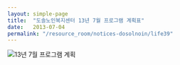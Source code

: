 ```yaml
---
layout: simple-page
title:  "도솔노인복지센터 13년 7월 프로그램 계획표"
date:   2013-07-04
permalink: "/resource_room/notices-dosolnoin/life39"
---
```


![13년 7월 프로그램 계획](/resource_room/notices-dosolnoin/files/13년7월프로그램계획및식단표.png)
